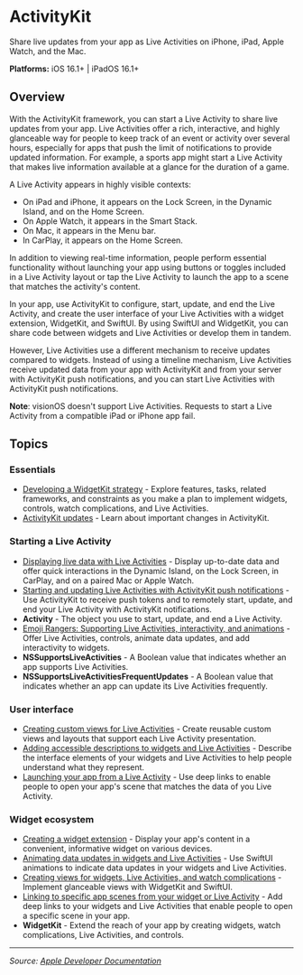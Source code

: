 # ActivityKit

Share live updates from your app as Live Activities on iPhone, iPad, Apple Watch, and the Mac.

**Platforms:** iOS 16.1+ | iPadOS 16.1+

## Overview

With the ActivityKit framework, you can start a Live Activity to share live updates from your app. Live Activities offer a rich, interactive, and highly glanceable way for people to keep track of an event or activity over several hours, especially for apps that push the limit of notifications to provide updated information. For example, a sports app might start a Live Activity that makes live information available at a glance for the duration of a game.

A Live Activity appears in highly visible contexts:

- On iPad and iPhone, it appears on the Lock Screen, in the Dynamic Island, and on the Home Screen.
- On Apple Watch, it appears in the Smart Stack.
- On Mac, it appears in the Menu bar.
- In CarPlay, it appears on the Home Screen.

In addition to viewing real-time information, people perform essential functionality without launching your app using buttons or toggles included in a Live Activity layout or tap the Live Activity to launch the app to a scene that matches the activity's content.

In your app, use ActivityKit to configure, start, update, and end the Live Activity, and create the user interface of your Live Activities with a widget extension, WidgetKit, and SwiftUI. By using SwiftUI and WidgetKit, you can share code between widgets and Live Activities or develop them in tandem.

However, Live Activities use a different mechanism to receive updates compared to widgets. Instead of using a timeline mechanism, Live Activities receive updated data from your app with ActivityKit and from your server with ActivityKit push notifications, and you can start Live Activities with ActivityKit push notifications.

**Note**: visionOS doesn't support Live Activities. Requests to start a Live Activity from a compatible iPad or iPhone app fail.

## Topics

### Essentials
- [Developing a WidgetKit strategy](https://developer.apple.com/documentation/widgetkit/developing_a_widgetkit_strategy) - Explore features, tasks, related frameworks, and constraints as you make a plan to implement widgets, controls, watch complications, and Live Activities.
- [ActivityKit updates](https://developer.apple.com/documentation/activitykit/activitykit_updates) - Learn about important changes in ActivityKit.

### Starting a Live Activity
- [Displaying live data with Live Activities](https://developer.apple.com/documentation/activitykit/displaying_live_data_with_live_activities) - Display up-to-date data and offer quick interactions in the Dynamic Island, on the Lock Screen, in CarPlay, and on a paired Mac or Apple Watch.
- [Starting and updating Live Activities with ActivityKit push notifications](https://developer.apple.com/documentation/activitykit/starting_and_updating_live_activities_with_activitykit_push_notifications) - Use ActivityKit to receive push tokens and to remotely start, update, and end your Live Activity with ActivityKit notifications.
- **Activity** - The object you use to start, update, and end a Live Activity.
- [Emoji Rangers: Supporting Live Activities, interactivity, and animations](https://developer.apple.com/documentation/widgetkit/emoji_rangers_supporting_live_activities_interactivity_and_animations) - Offer Live Activities, controls, animate data updates, and add interactivity to widgets.
- **NSSupportsLiveActivities** - A Boolean value that indicates whether an app supports Live Activities.
- **NSSupportsLiveActivitiesFrequentUpdates** - A Boolean value that indicates whether an app can update its Live Activities frequently.

### User interface
- [Creating custom views for Live Activities](https://developer.apple.com/documentation/activitykit/creating_custom_views_for_live_activities) - Create reusable custom views and layouts that support each Live Activity presentation.
- [Adding accessible descriptions to widgets and Live Activities](https://developer.apple.com/documentation/widgetkit/adding_accessible_descriptions_to_widgets_and_live_activities) - Describe the interface elements of your widgets and Live Activities to help people understand what they represent.
- [Launching your app from a Live Activity](https://developer.apple.com/documentation/activitykit/launching_your_app_from_a_live_activity) - Use deep links to enable people to open your app's scene that matches the data of you Live Activity.

### Widget ecosystem
- [Creating a widget extension](https://developer.apple.com/documentation/widgetkit/creating_a_widget_extension) - Display your app's content in a convenient, informative widget on various devices.
- [Animating data updates in widgets and Live Activities](https://developer.apple.com/documentation/widgetkit/animating_data_updates_in_widgets_and_live_activities) - Use SwiftUI animations to indicate data updates in your widgets and Live Activities.
- [Creating views for widgets, Live Activities, and watch complications](https://developer.apple.com/documentation/widgetkit/creating_views_for_widgets_live_activities_and_watch_complications) - Implement glanceable views with WidgetKit and SwiftUI.
- [Linking to specific app scenes from your widget or Live Activity](https://developer.apple.com/documentation/widgetkit/linking_to_specific_app_scenes_from_your_widget_or_live_activity) - Add deep links to your widgets and Live Activities that enable people to open a specific scene in your app.
- **WidgetKit** - Extend the reach of your app by creating widgets, watch complications, Live Activities, and controls.

---

*Source: [Apple Developer Documentation](https://developer.apple.com/documentation/ActivityKit)*